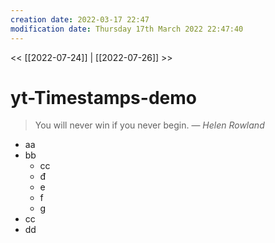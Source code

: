 ```yaml
---
creation date: 2022-03-17 22:47
modification date: Thursday 17th March 2022 22:47:40
---
```


<< [[2022-07-24]] | [[2022-07-26]] >>

# yt-Timestamps-demo

> You will never win if you never begin.
> &mdash; <cite>Helen Rowland</cite>
- aa
- bb
	- cc
	- đ
	- e
	- f
	- g
- cc
- dd
